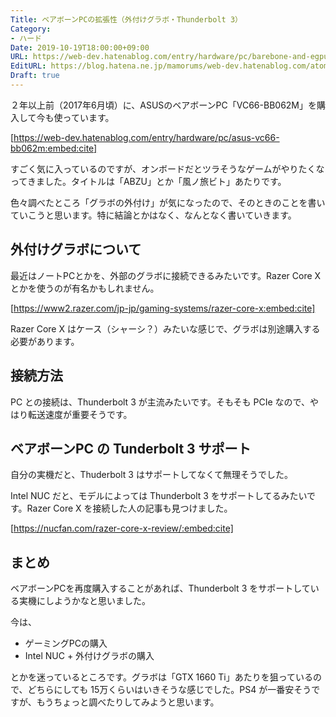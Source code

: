 ```yaml
---
Title: ベアボーンPCの拡張性（外付けグラボ・Thunderbolt 3）
Category:
- ハード
Date: 2019-10-19T18:00:00+09:00
URL: https://web-dev.hatenablog.com/entry/hardware/pc/barebone-and-egpu
EditURL: https://blog.hatena.ne.jp/mamorums/web-dev.hatenablog.com/atom/entry/26006613448456705
Draft: true
---
```


２年以上前（2017年6月頃）に、ASUSのベアボーンPC「VC66-BB062M」を購入して今も使っています。

[https://web-dev.hatenablog.com/entry/hardware/pc/asus-vc66-bb062m:embed:cite]

すごく気に入っているのですが、オンボードだとツラそうなゲームがやりたくなってきました。タイトルは「ABZU」とか「風ノ旅ビト」あたりです。

色々調べたところ「グラボの外付け」が気になったので、そのときのことを書いていこうと思います。特に結論とかはなく、なんとなく書いていきます。


## 外付けグラボについて
最近はノートPCとかを、外部のグラボに接続できるみたいです。Razer Core X とかを使うのが有名かもしれません。

[https://www2.razer.com/jp-jp/gaming-systems/razer-core-x:embed:cite]

Razer Core X はケース（シャーシ？）みたいな感じで、グラボは別途購入する必要があります。


## 接続方法
PC との接続は、Thunderbolt 3 が主流みたいです。そもそも PCIe なので、やはり転送速度が重要そうです。


## ベアボーンPC の Tunderbolt 3 サポート
自分の実機だと、Thuderbolt 3 はサポートしてなくて無理そうでした。

Intel NUC だと、モデルによっては Thunderbolt 3 をサポートしてるみたいです。Razer Core X を接続した人の記事も見つけました。

[https://nucfan.com/razer-core-x-review/:embed:cite]


## まとめ
ベアボーンPCを再度購入することがあれば、Thunderbolt 3 をサポートしている実機にしようかなと思いました。

今は、

- ゲーミングPCの購入
- Intel NUC + 外付けグラボの購入

とかを迷っているところです。グラボは「GTX 1660 Ti」あたりを狙っているので、どちらにしても 15万くらいはいきそうな感じでした。PS4 が一番安そうですが、もうちょっと調べたりしてみようと思います。
